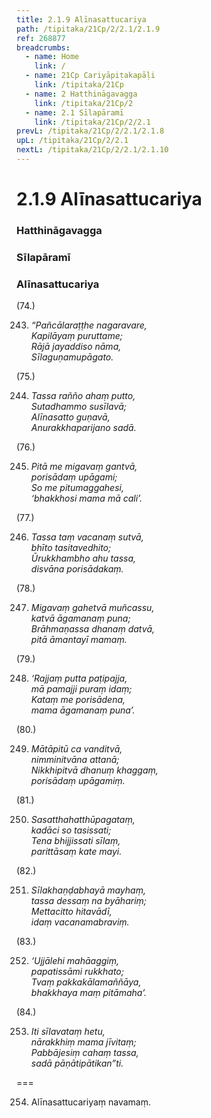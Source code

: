 ```yaml
---
title: 2.1.9 Alīnasattucariya
path: /tipitaka/21Cp/2/2.1/2.1.9
ref: 268877
breadcrumbs:
  - name: Home
    link: /
  - name: 21Cp Cariyāpiṭakapāḷi
    link: /tipitaka/21Cp
  - name: 2 Hatthināgavagga
    link: /tipitaka/21Cp/2
  - name: 2.1 Sīlapāramī
    link: /tipitaka/21Cp/2/2.1
prevL: /tipitaka/21Cp/2/2.1/2.1.8
upL: /tipitaka/21Cp/2/2.1
nextL: /tipitaka/21Cp/2/2.1/2.1.10
---
```


# 2.1.9 Alīnasattucariya

### Hatthināgavagga

### Sīlapāramī

### Alīnasattucariya

(74.)

243. _“Pañcālaraṭṭhe nagaravare,_  
_Kapilāyaṃ puruttame;_  
_Rājā jayaddiso nāma,_  
_Sīlaguṇamupāgato._  


(75.)

244. _Tassa rañño ahaṃ putto,_  
_Sutadhammo susīlavā;_  
_Alīnasatto guṇavā,_  
_Anurakkhaparijano sadā._  


(76.)

245. _Pitā me migavaṃ gantvā,_  
_porisādaṃ upāgami;_  
_So me pitumaggahesi,_  
_‘bhakkhosi mama mā cali’._  


(77.)

246. _Tassa taṃ vacanaṃ sutvā,_  
_bhīto tasitavedhito;_  
_Ūrukkhambho ahu tassa,_  
_disvāna porisādakaṃ._  


(78.)

247. _Migavaṃ gahetvā muñcassu,_  
_katvā āgamanaṃ puna;_  
_Brāhmaṇassa dhanaṃ datvā,_  
_pitā āmantayī mamaṃ._  


(79.)

248. _‘Rajjaṃ putta paṭipajja,_  
_mā pamajji puraṃ idaṃ;_  
_Kataṃ me porisādena,_  
_mama āgamanaṃ puna’._  


(80.)

249. _Mātāpitū ca vanditvā,_  
_nimminitvāna attanā;_  
_Nikkhipitvā dhanuṃ khaggaṃ,_  
_porisādaṃ upāgamiṃ._  


(81.)

250. _Sasatthahatthūpagataṃ,_  
_kadāci so tasissati;_  
_Tena bhijjissati sīlaṃ,_  
_parittāsaṃ kate mayi._  


(82.)

251. _Sīlakhaṇḍabhayā mayhaṃ,_  
_tassa dessaṃ na byāhariṃ;_  
_Mettacitto hitavādī,_  
_idaṃ vacanamabraviṃ._  


(83.)

252. _‘Ujjālehi mahāaggiṃ,_  
_papatissāmi rukkhato;_  
_Tvaṃ pakkakālamaññāya,_  
_bhakkhaya maṃ pitāmaha’._  


(84.)

253. _Iti sīlavataṃ hetu,_  
_nārakkhiṃ mama jīvitaṃ;_  
_Pabbājesiṃ cahaṃ tassa,_  
_sadā pāṇātipātikan”ti._  


===

254. Alīnasattucariyaṃ navamaṃ.




